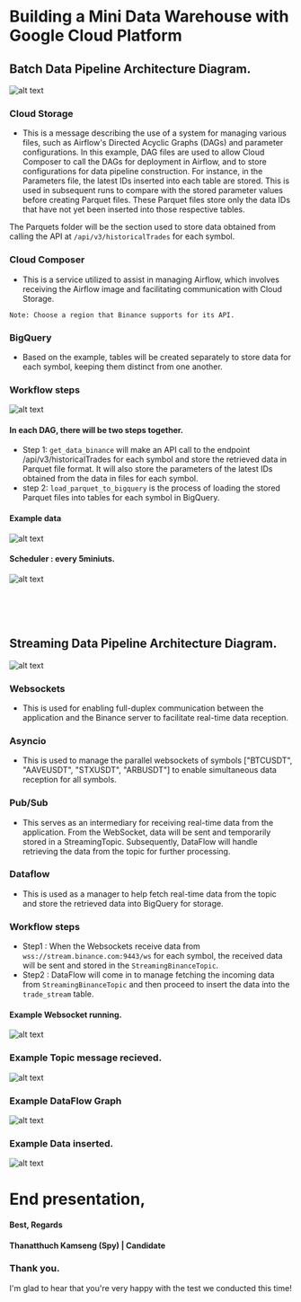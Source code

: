 # Building a Mini Data Warehouse with Google Cloud Platform


## Batch Data Pipeline Architecture Diagram.

![alt text](images/batch.png)

### Cloud Storage
- This is a message describing the use of a system for managing various files, such as Airflow's Directed Acyclic Graphs (DAGs) and parameter configurations. In this example, DAG files are used to allow Cloud Composer to call the DAGs for deployment in Airflow, and to store configurations for data pipeline construction.
For instance, in the Parameters file, the latest IDs inserted into each table are stored. This is used in subsequent runs to compare with the stored parameter values before creating Parquet files. These Parquet files store only the data IDs that have not yet been inserted into those respective tables.

The Parquets folder will be the section used to store data obtained from calling the API at `/api/v3/historicalTrades` for each symbol.

### Cloud Composer
- This is a service utilized to assist in managing Airflow, which involves receiving the Airflow image and facilitating communication with Cloud Storage.

`Note: Choose a region that Binance supports for its API.`

### BigQuery
- Based on the example, tables will be created separately to store data for each symbol, keeping them distinct from one another.

### Workflow steps
![alt text](images/graph.png)
#### In each DAG, there will be two steps together.
- Step 1: `get_data_binance` will make an API call to the endpoint /api/v3/historicalTrades for each symbol and store the retrieved data in Parquet file format. It will also store the parameters of the latest IDs obtained from the data in files for each symbol.
- step 2: `load_parquet_to_bigquery` is the process of loading the stored Parquet files into tables for each symbol in BigQuery.


#### Example data
![alt text](images/sample_data.png)


#### Scheduler : every 5miniuts.
![alt text](images/DAG.png)




<br><br><br>

## Streaming Data Pipeline Architecture Diagram.

![alt text](images/streaming.png)

### Websockets
- This is used for enabling full-duplex communication between the application and the Binance server to facilitate real-time data reception.

### Asyncio
- This is used to manage the parallel websockets of symbols ["BTCUSDT", "AAVEUSDT", "STXUSDT", "ARBUSDT"] to enable simultaneous data reception for all symbols.

### Pub/Sub
- This serves as an intermediary for receiving real-time data from the application. From the WebSocket, data will be sent and temporarily stored in a StreamingTopic. Subsequently, DataFlow will handle retrieving the data from the topic for further processing.

### Dataflow
- This is used as a manager to help fetch real-time data from the topic and store the retrieved data into BigQuery for storage.



### Workflow steps
- Step1 : 
When the Websockets receive data from `wss://stream.binance.com:9443/ws` for each symbol, the received data will be sent and stored in the `StreamingBinanceTopic`.
- Step2 : DataFlow will come in to manage fetching the incoming data from `StreamingBinanceTopic` and then proceed to insert the data into the `trade_stream` table.

#### Example Websocket running.
![alt text](images/socket.png)

### Example Topic message recieved.
![alt text](images/topicget.png)

### Example DataFlow Graph
![alt text](images/dtflow.png)

### Example Data inserted.
![alt text](images/streamdata.png)


# End presentation,
#### Best, Regards
#### Thanatthuch Kamseng (Spy) | Candidate
### Thank you.
I'm glad to hear that you're very happy with the test we conducted this time!